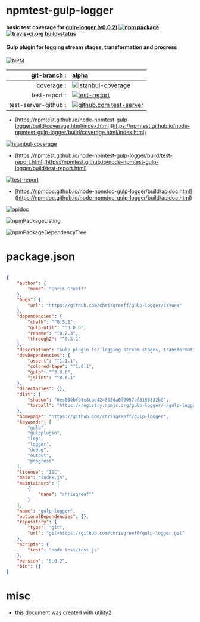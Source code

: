 # npmtest-gulp-logger

#### basic test coverage for  [gulp-logger (v0.0.2)](https://github.com/chrisgreeff/gulp-logger)  [![npm package](https://img.shields.io/npm/v/npmtest-gulp-logger.svg?style=flat-square)](https://www.npmjs.org/package/npmtest-gulp-logger) [![travis-ci.org build-status](https://api.travis-ci.org/npmtest/node-npmtest-gulp-logger.svg)](https://travis-ci.org/npmtest/node-npmtest-gulp-logger)

#### Gulp plugin for logging stream stages, transformation and progress

[![NPM](https://nodei.co/npm/gulp-logger.png?downloads=true&downloadRank=true&stars=true)](https://www.npmjs.com/package/gulp-logger)

| git-branch : | [alpha](https://github.com/npmtest/node-npmtest-gulp-logger/tree/alpha)|
|--:|:--|
| coverage : | [![istanbul-coverage](https://npmtest.github.io/node-npmtest-gulp-logger/build/coverage.badge.svg)](https://npmtest.github.io/node-npmtest-gulp-logger/build/coverage.html/index.html)|
| test-report : | [![test-report](https://npmtest.github.io/node-npmtest-gulp-logger/build/test-report.badge.svg)](https://npmtest.github.io/node-npmtest-gulp-logger/build/test-report.html)|
| test-server-github : | [![github.com test-server](https://npmtest.github.io/node-npmtest-gulp-logger/GitHub-Mark-32px.png)](https://npmtest.github.io/node-npmtest-gulp-logger/build/app/index.html) | | build-artifacts : | [![build-artifacts](https://npmtest.github.io/node-npmtest-gulp-logger/glyphicons_144_folder_open.png)](https://github.com/npmtest/node-npmtest-gulp-logger/tree/gh-pages/build)|

- [https://npmtest.github.io/node-npmtest-gulp-logger/build/coverage.html/index.html](https://npmtest.github.io/node-npmtest-gulp-logger/build/coverage.html/index.html)

[![istanbul-coverage](https://npmtest.github.io/node-npmtest-gulp-logger/build/screenCapture.buildCi.browser.%252Ftmp%252Fbuild%252Fcoverage.lib.html.png)](https://npmtest.github.io/node-npmtest-gulp-logger/build/coverage.html/index.html)

- [https://npmtest.github.io/node-npmtest-gulp-logger/build/test-report.html](https://npmtest.github.io/node-npmtest-gulp-logger/build/test-report.html)

[![test-report](https://npmtest.github.io/node-npmtest-gulp-logger/build/screenCapture.buildCi.browser.%252Ftmp%252Fbuild%252Ftest-report.html.png)](https://npmtest.github.io/node-npmtest-gulp-logger/build/test-report.html)

- [https://npmdoc.github.io/node-npmdoc-gulp-logger/build/apidoc.html](https://npmdoc.github.io/node-npmdoc-gulp-logger/build/apidoc.html)

[![apidoc](https://npmdoc.github.io/node-npmdoc-gulp-logger/build/screenCapture.buildCi.browser.%252Ftmp%252Fbuild%252Fapidoc.html.png)](https://npmdoc.github.io/node-npmdoc-gulp-logger/build/apidoc.html)

![npmPackageListing](https://npmtest.github.io/node-npmtest-gulp-logger/build/screenCapture.npmPackageListing.svg)

![npmPackageDependencyTree](https://npmtest.github.io/node-npmtest-gulp-logger/build/screenCapture.npmPackageDependencyTree.svg)



# package.json

```json

{
    "author": {
        "name": "Chris Greeff"
    },
    "bugs": {
        "url": "https://github.com/chrisgreeff/gulp-logger/issues"
    },
    "dependencies": {
        "chalk": "^0.5.1",
        "gulp-util": "^3.0.0",
        "rename": "^0.2.3",
        "through2": "^0.5.1"
    },
    "description": "Gulp plugin for logging stream stages, transformation and progress",
    "devDependencies": {
        "assert": "^1.1.1",
        "colored-tape": "^1.0.1",
        "gulp": "^3.8.6",
        "jslint": "^0.6.1"
    },
    "directories": {},
    "dist": {
        "shasum": "0ec000bf91e8cae424305da0f9057af3158332b0",
        "tarball": "https://registry.npmjs.org/gulp-logger/-/gulp-logger-0.0.2.tgz"
    },
    "homepage": "https://github.com/chrisgreeff/gulp-logger",
    "keywords": [
        "gulp",
        "gulpplugin",
        "log",
        "logger",
        "debug",
        "output",
        "progress"
    ],
    "license": "ISC",
    "main": "index.js",
    "maintainers": [
        {
            "name": "chrisgreeff"
        }
    ],
    "name": "gulp-logger",
    "optionalDependencies": {},
    "repository": {
        "type": "git",
        "url": "git+https://github.com/chrisgreeff/gulp-logger.git"
    },
    "scripts": {
        "test": "node test/test.js"
    },
    "version": "0.0.2",
    "bin": {}
}
```



# misc
- this document was created with [utility2](https://github.com/kaizhu256/node-utility2)
